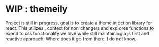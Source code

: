 # WIP : themeily
Project is still in progress, goal is to create a theme injection library for react.
This utilizes , context for non changers and explores functions to expnd to css functionality we love while still maintaining a js first and reactive approach. 
Where does it go from there, I do not know. 